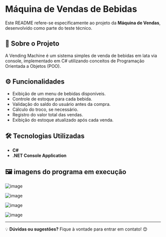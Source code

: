 # Máquina de Vendas de Bebidas

Este README refere-se especificamente ao projeto da **Máquina de Vendas**, desenvolvido como parte do teste técnico. 

## 📌 Sobre o Projeto
A Vending Machine é um sistema simples de venda de bebidas em lata via console, implementado em C# utilizando conceitos de Programação Orientada a Objetos (POO).

## ⚙️ Funcionalidades
- Exibição de um menu de bebidas disponíveis.
- Controle de estoque para cada bebida.
- Validação do saldo do usuário antes da compra.
- Cálculo do troco, se necessário.
- Registro do valor total das vendas.
- Exibição do estoque atualizado após cada venda.

## 🛠️ Tecnologias Utilizadas
- **C#**
- **.NET Console Application**


## 🖼️ imagens do programa em execução

![image](https://github.com/user-attachments/assets/37a0ef95-aecd-4cb6-bbb7-1aede00e8396)

![image](https://github.com/user-attachments/assets/f19520db-4b07-4634-8f12-b6c56ccdfd93)

![image](https://github.com/user-attachments/assets/f1a6b2e9-14ac-4f88-b8ba-e11105b0301d)

![image](https://github.com/user-attachments/assets/a763a126-41e0-499c-8000-584881d3d4b7)

---
💡 **Dúvidas ou sugestões?** Fique à vontade para entrar em contato! 😊






